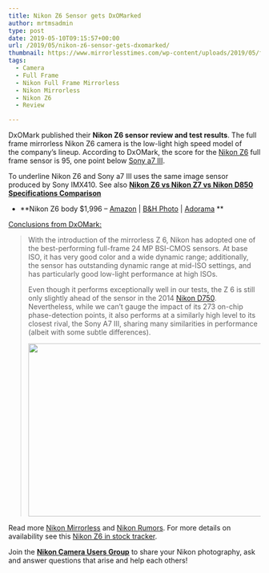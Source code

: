 ```yaml
---
title: Nikon Z6 Sensor gets DxOMarked
author: mrtmsadmin
type: post
date: 2019-05-10T09:15:57+00:00
url: /2019/05/nikon-z6-sensor-gets-dxomarked/
thumbnail: https://www.mirrorlesstimes.com/wp-content/uploads/2019/05/feh_027011_000001_sensor-score-Z_6-1.jpg
tags:
  - Camera
  - Full Frame
  - Nikon Full Frame Mirrorless
  - Nikon Mirrorless
  - Nikon Z6
  - Review

---
```

DxOMark published their **Nikon Z6 sensor review and test results**. The full frame mirrorless Nikon Z6 camera is the low-light high speed model of the company’s lineup. According to DxOMark, the score for the <a href="https://www.mirrorlesstimes.com/tag/nikon-z6/" target="_blank" rel="noopener">Nikon Z6</a> full frame sensor is 95, one point below <a href="https://www.mirrorlesstimes.com/tag/sony-a7-iii/" data-wpel-link="exclude">Sony a7 III</a>.

To underline Nikon Z6 and Sony a7 III uses the same image sensor produced by Sony IMX410. See also **<a href="https://www.dailycameranews.com/2018/08/nikon-z6-vs-nikon-z7-vs-nikon-d850-specifications-comparison/" target="_blank" rel="noopener">Nikon Z6 vs Nikon Z7 vs Nikon D850 Specifications Comparison</a>**

  * **Nikon Z6 body $1,996 – <a href="https://www.amazon.com/s/s/ref=sr_nr_p_n_availability_1?fst=p90x%3A1&rh=n%3A172282%2Cn%3A502394%2Ck%3Anikon+z6%2Cp_n_availability%3A1248801011&keywords=nikon+z6&ie=UTF8&qid=1534991636&tag=daicamnew-20" target="_blank" rel="nofollow external noopener noreferrer" data-wpel-link="external" data-amzn-asin="1534991636">Amazon</a> | <a href="https://www.bhphotovideo.com/c/search?InitialSearch=yes&N=0&Ntt=Nikon+Z6&Top+Nav-Search=&sts=ma&BI=20175&KBID=14249" target="_blank" rel="nofollow external noopener noreferrer" data-wpel-link="external">B&H Photo</a> | <a class="broken_link" href="https://adorama.evyy.net/c/63923/51926/1036?u=https%3A%2F%2Fwww.adorama.com%2Fl%2F%3Fsearchinfo%3DNikon%2BZ6" target="_blank" rel="nofollow external noopener noreferrer">Adorama</a> **

<!--more-->

<a href="https://www.dxomark.com/nikon-z-6-sensor-review-targeted-performance/" target="_blank" rel="nofollow external noopener noreferrer" data-wpel-link="external">Conclusions from DxOMark:</a>

> With the introduction of the mirrorless Z 6, Nikon has adopted one of the best-performing full-frame 24 MP BSI-CMOS sensors. At base ISO, it has very good color and a wide dynamic range; additionally, the sensor has outstanding dynamic range at mid-ISO settings, and has particularly good low-light performance at high ISOs.
> 
> Even though it performs exceptionally well in our tests, the Z 6 is still only slightly ahead of the sensor in the 2014 <a href="https://www.amazon.com/Nikon-D750-FX-format-Digital-Camera/dp/B0060MVJ1Q/?tag=daicamnew-20" target="_blank" rel="nofollow noopener" data-wpel-link="exclude" data-amzn-asin="B0060MVJ1Q">Nikon D750</a>. Nevertheless, while we can’t gauge the impact of its 273 on-chip phase-detection points, it also performs at a similarly high level to its closest rival, the Sony A7 III, sharing many similarities in performance (albeit with some subtle differences).
> 
> [<img class="aligncenter size-full wp-image-3710" src="https://i2.wp.com/www.mirrorlesstimes.com/wp-content/uploads/2019/05/DxOMark-Nikon-Z6-test-reults-.jpg?resize=600%2C345&#038;ssl=1" alt="" width="600" height="345" srcset="https://i2.wp.com/www.mirrorlesstimes.com/wp-content/uploads/2019/05/DxOMark-Nikon-Z6-test-reults-.jpg?w=950&ssl=1 950w, https://i2.wp.com/www.mirrorlesstimes.com/wp-content/uploads/2019/05/DxOMark-Nikon-Z6-test-reults-.jpg?resize=470%2C271&ssl=1 470w, https://i2.wp.com/www.mirrorlesstimes.com/wp-content/uploads/2019/05/DxOMark-Nikon-Z6-test-reults-.jpg?resize=768%2C442&ssl=1 768w" sizes="(max-width: 600px) 100vw, 600px" data-recalc-dims="1" />][1]

Read more [Nikon Mirrorless][2] and <a href="https://www.dailycameranews.com/tag/nikon-rumors/" target="_blank" rel="noopener">Nikon Rumors</a>. For more details on availability see this <a href="https://www.dailycameranews.com/2018/09/nikon-z6-in-stock-availability-tracker/" target="_blank" rel="noopener">Nikon Z6 in stock tracker</a>.

Join the <a class="ext-link" title="" href="https://www.facebook.com/groups/868201466609763/" target="_blank" rel="external nofollow noopener"><strong>Nikon Camera Users Group</strong></a> to share your Nikon photography, ask and answer questions that arise and help each others!

 [1]: https://i2.wp.com/www.mirrorlesstimes.com/wp-content/uploads/2019/05/DxOMark-Nikon-Z6-test-reults-.jpg?ssl=1
 [2]: https://www.mirrorlesstimes.com/tag/nikon-mirrorless/